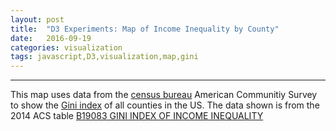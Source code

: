 ```yaml
---
layout: post
title:  "D3 Experiments: Map of Income Inequality by County"
date:   2016-09-19
categories: visualization
tags: javascript,D3,visualization,map,gini
---
```


<style>
svg {
  margin-left:-120px;
}
.counties {
  fill: none;
  stroke: #c2c2c2;
  stroke-width: .5px;
  stroke-linejoin: miter;
  stroke-linecap: miter;
}

.state-borders {
  fill: none;
  stroke: #fff;
  stroke-linejoin: round;
  stroke-linecap: round;
}
</style>
<script src="http://d3js.org/d3.v3.min.js"></script>
<script src="http://d3js.org/topojson.v1.min.js"></script>
<script>

var width = 960,
    height = 500;

var color = d3.scale.threshold()
    .domain([0.402, 0.422, 0.439, 0.461])
    .range(['#f0f9e8','#bae4bc','#7bccc4','#43a2ca','#0868ac']);

var path = d3.geo.path()
    .projection(null);

var svg = d3.select("div.post-content").append("svg")
    .attr("width", width)
    .attr("height", height);

d3.json("/data/income_inequality_map/us.json", function(error, us) {
  if (error) throw error;

  svg.append("g")
      .attr("class", "counties")
    .selectAll("path")
      .data(topojson.feature(us, us.objects.counties).features)
    .enter().append("path")
      .attr("d", path)
      .style("fill", function(d) { return color(d.properties.gini); });

  svg.append("path")
      .datum(topojson.mesh(us, us.objects.counties, function(a, b) { return a.id / 1000 ^ b.id / 1000; }))
      .attr("class", "state-borders")
      .attr("d", path);
});

</script>

---

This map uses data from the [census bureau](http://www.census.gov/) American Communitiy Survey to show the [Gini index](https://en.wikipedia.org/wiki/Gini_coefficient) of all counties in the US. The data shown is from the 2014 ACS table [B19083 GINI INDEX OF INCOME INEQUALITY](http://factfinder.census.gov/bkmk/table/1.0/en/ACS/14_5YR/B19083/0100000US.04000)

